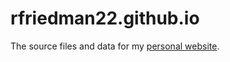 # rfriedman22.github.io
The source files and data for my [personal website](http://ryanzfriedman.com).
